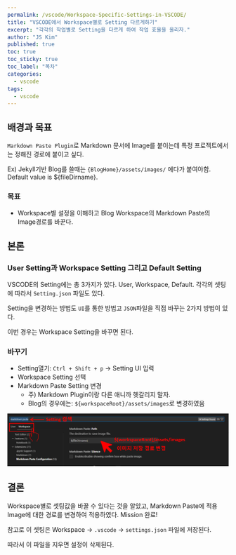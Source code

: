 ```yaml
---
permalink: /vscode/Workspace-Specific-Settings-in-VSCODE/
title: "VSCODE에서 Workspace별로 Setting 다르게하기"
excerpt: "각각의 작업별로 Setting을 다르게 하여 작업 효율을 올리자."
author: "JS Kim"
published: true
toc: true
toc_sticky: true
toc_label: "목차"
categories:
  - vscode
tags:
  - vscode
---
```


## 배경과 목표

`Markdown Paste Plugin`로 Markdown 문서에 Image를 붙이는데 특정 프로젝트에서는 정해진 경로에 붙이고 싶다.

Ex) Jekyll기반 Blog를 쓸때는 `{BlogHome}/assets/images/` 에다가 붙여야함. Default value is ${fileDirname}.

### 목표

- Workspace별 설정을 이해하고 Blog Workspace의 Markdown Paste의 Image경로를 바꾼다.

## 본론

### User Setting과 Workspace Setting 그리고 Default Setting

VSCODE의 Setting에는 총 3가지가 있다. User, Workspace, Default. 각각의 셋팅에 따라서 `Setting.json` 파일도 있다. 

Setting을 변경하는 방법도 `UI`를 통한 방법고 `JSON`파일을 직접 바꾸는 2가지 방법이 있다.

이번 경우는 Workspace Setting을 바꾸면 된다.

### 바꾸기

- Setting열기: `Ctrl + Shift + p` -> Setting UI 입력
- Workspace Setting 선택
- Markdown Paste Setting 변경
  - 주) Markdown Plugin이랑 다른 애니까 헷갈리지 말자.
  - Blog의 경우에는: `${workspaceRoot}/assets/images`로 변경하였음

![](../../assets/images/20240609113614.png)

## 결론

Workspace별로 셋팅값을 바꿀 수 있다는 것을 알았고, Markdown Paste에 적용 Image에 대한 경로를 변경하여 적용하였다. Mission 완료!

참고로 이 셋팅은 Workspace -> `.vscode` -> `settings.json` 파일에 저장된다.

따라서 이 파일을 지우면 설정이 삭제된다. 
